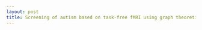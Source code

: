 ```yaml
---
layout: post
title: Screening of autism based on task-free fMRI using graph theoretical approach
---
```


<link rel="stylesheet" href="https://cdnjs.cloudflare.com/ajax/libs/font-awesome/4.7.0/css/font-awesome.min.css">

<a href='https://github.com/Sk7w4tch3r/universityProjects/tree/master/Fifth%20One/Numerical%20Linear%20Algebra/autism%20screening'>
<i class="fa fa-github" style="font-size:30px"></i>
</a><a href="https://www.sciencedirect.com/science/article/abs/pii/S0925492716300154">
<i class="fa fa-print" style="font-size:30px"></i>
</a>
